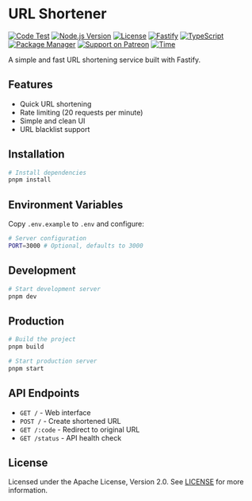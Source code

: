 # URL Shortener

[![Code Test](https://github.com/xcfio/url-shortener/actions/workflows/test.yaml/badge.svg)](https://github.com/xcfio/url-shortener/actions/workflows/test.yaml)
[![Node.js Version](https://img.shields.io/badge/node-24.x-brightgreen.svg)](https://nodejs.org/)
[![License](https://img.shields.io/github/license/xcfio/url-shortener)](https://opensource.org/license/apache-2-0)
[![Fastify](https://img.shields.io/badge/Fastify-5.x-202020?logo=fastify)](https://www.fastify.io/)
[![TypeScript](https://img.shields.io/badge/TypeScript-5.x-blue?logo=typescript)](https://www.typescriptlang.org/)
[![Package Manager](https://img.shields.io/badge/pnpm-latest-orange?logo=pnpm)](https://pnpm.io/)
[![Support on Patreon](https://img.shields.io/badge/Sponsor-Patreon-red?logo=patreon)](https://www.patreon.com/xcfio)
[![Time](https://wakatime.com/badge/user/80f5dbf4-7bff-4748-82c6-2a8a3f3ec1c0/project/cb1a189c-ab43-4c79-9445-88fbd40793d4.svg)](https://wakatime.com/badge/user/80f5dbf4-7bff-4748-82c6-2a8a3f3ec1c0/project/cb1a189c-ab43-4c79-9445-88fbd40793d4)

A simple and fast URL shortening service built with Fastify.

## Features

-   Quick URL shortening
-   Rate limiting (20 requests per minute)
-   Simple and clean UI
-   URL blacklist support

## Installation

```bash
# Install dependencies
pnpm install
```

## Environment Variables

Copy `.env.example` to `.env` and configure:

```bash
# Server configuration
PORT=3000 # Optional, defaults to 3000
```

## Development

```bash
# Start development server
pnpm dev
```

## Production

```bash
# Build the project
pnpm build

# Start production server
pnpm start
```

## API Endpoints

-   `GET /` - Web interface
-   `POST /` - Create shortened URL
-   `GET /:code` - Redirect to original URL
-   `GET /status` - API health check

## License

Licensed under the Apache License, Version 2.0. See [LICENSE](LICENSE) for more information.
